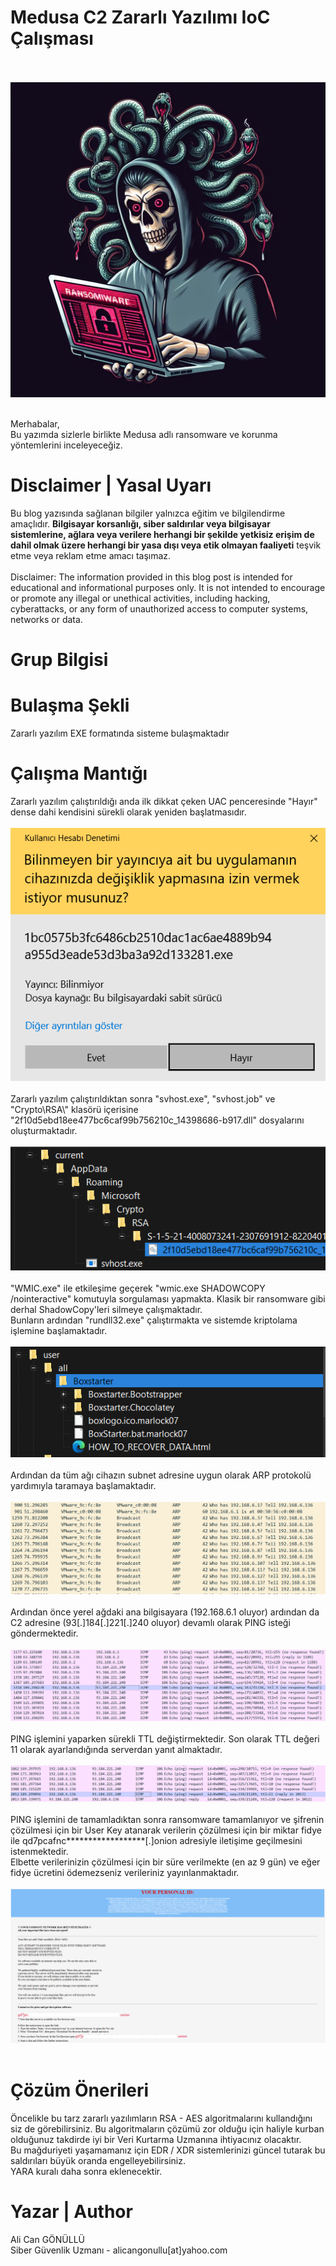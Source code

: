 # Medusa C2 Zararlı Yazılımı IoC Çalışması
<br><br>
<img src="medusa.png">
<br><br>
<p>
    Merhabalar,<br>
    Bu yazımda sizlerle birlikte Medusa adlı ransomware ve korunma yöntemlerini inceleyeceğiz.<br>
</p>

# Disclaimer | Yasal Uyarı
<p>
  Bu blog yazısında sağlanan bilgiler yalnızca eğitim ve bilgilendirme amaçlıdır. <b>Bilgisayar korsanlığı, siber saldırılar veya bilgisayar sistemlerine, ağlara veya verilere herhangi bir şekilde yetkisiz erişim de dahil olmak üzere herhangi bir yasa dışı veya etik olmayan faaliyeti</b> teşvik etme veya reklam etme amacı taşımaz.
<br><br>
  Disclaimer: The information provided in this blog post is intended for educational and informational purposes only. It is not intended to encourage or promote any illegal or unethical activities, including hacking, cyberattacks, or any form of unauthorized access to computer systems, networks or data.
</p>

# Grup Bilgisi
<p>
</p>

# Bulaşma Şekli
<p>
    Zararlı yazılım EXE formatında sisteme bulaşmaktadır
</p>

# Çalışma Mantığı
<p>
    Zararlı yazılım çalıştırıldığı anda ilk dikkat çeken UAC penceresinde "Hayır" dense dahi kendisini sürekli olarak yeniden başlatmasıdır.
    <br><br>
    <img src="uac.png">
    <br><br>
    Zararlı yazılım çalıştırıldıktan sonra "svhost.exe", "svhost.job" ve "Crypto\RSA\" klasörü içerisine "2f10d5ebd18ee477bc6caf99b756210c_14398686-b917.dll" dosyalarını oluşturmaktadır.
    <br><br>
    <img src="created_files.png">
    <br><br>
    "WMIC.exe" ile etkileşime geçerek "wmic.exe SHADOWCOPY /nointeractive" komutuyla sorgulaması yapmakta. Klasik bir ransomware gibi derhal ShadowCopy'leri silmeye çalışmaktadır.<br>
    Bunların ardından "rundll32.exe" çalıştırmakta ve sistemde kriptolama işlemine başlamaktadır.
    <br><br>
    <img src="crypted_files.png">
    <br><br>
    Ardından da tüm ağı cihazın subnet adresine uygun olarak ARP protokolü yardımıyla taramaya başlamaktadır.
    <br><br>
    <img src="arp_requests.png">
    <br><br>
    Ardından önce yerel ağdaki ana bilgisayara (192.168.6.1 oluyor) ardından da C2 adresine (93[.]184[.]221[.]240 oluyor) devamlı olarak PING isteği göndermektedir.
    <br><br>
    <img src="c2_server.png">
    <br><br>
    PING işlemini yaparken sürekli TTL değiştirmektedir. Son olarak TTL değeri 11 olarak ayarlandığında serverdan yanıt almaktadır.
    <br><br>
    <img src="ttl.png">
    <br><br>
    PING işlemini de tamamladıktan sonra ransomware tamamlanıyor ve şifrenin çözülmesi için bir User Key atanarak verilerin çözülmesi için bir miktar fidye ile qd7pcafnc******************[.]onion adresiyle iletişime geçilmesini istenmektedir.<br>
    Elbette verilerinizin çözülmesi için bir süre verilmekte (en az 9 gün) ve eğer fidye ücretini ödemezseniz verileriniz yayınlanmaktadır.
    <br><br>
    <img src="msg.png">
    <br><br>
</p>

# Çözüm Önerileri
<p>
  Öncelikle bu tarz zararlı yazılımların RSA - AES algoritmalarını kullandığını siz de görebilirsiniz. Bu algoritmaların çözümü zor olduğu için haliyle kurban olduğunuz takdirde iyi bir Veri Kurtarma Uzmanına ihtiyacınız olacaktır.<br>
  Bu mağduriyeti yaşamamanız için EDR / XDR sistemlerinizi güncel tutarak bu saldırıları büyük oranda engelleyebilirsiniz.<br>
  YARA kuralı daha sonra eklenecektir.
</p>

# Yazar | Author 
<p>
  Ali Can GÖNÜLLÜ<br>
  Siber Güvenlik Uzmanı - alicangonullu[at]yahoo.com
</p>